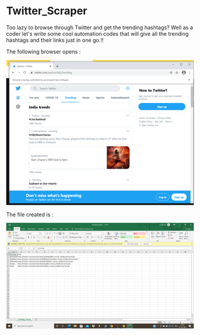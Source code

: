 # Twitter_Scraper
Too lazy to browse through Twitter and get the trending hashtags? Well as a coder let's write some cool automation codes that will give all the trending hashtags and their links just in one go.!!


The following browser opens :

![](Browser.png)

The file created is :

![](Trending_hashtags_file.png)
